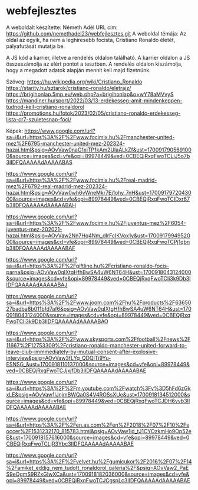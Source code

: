 # webfejlesztes

A weboldalt készítette: Németh Adél 
URL cím: https://github.com/nemethadel23/webfejlesztes.git
A weboldal témája: Az oldal az egyik, ha nem a leghíresebb focista, Cristiano Ronaldo életét, pályafutását mutatja be.

A JS kód a karrier, illetve a rendelés oldalon található.
A karrier oldalon a JS összeszámolja az elért pontot a tesztben.
A rendelés oldalon kiszámolja, hogy a megadott adatok alapján mennit kell majd fizetnünk.



Szöveg:
https://hu.wikipedia.org/wiki/Cristiano_Ronaldo
https://starity.hu/sztarok/cristiano-ronaldo/eletrajz/
https://brigihonlap.5mp.eu/web.php?a=brigihonlap&o=wY78aMVvyS
https://mandiner.hu/sport/2022/03/13-erdekesseg-amit-mindenkeppen-tudnod-kell-cristiano-ronaldorol
https://promotions.hu/fotok/2023/02/05/cristiano-ronaldo-erdekesseg-lista-cr7-szuletesnap-foci/

Képek:
https://www.google.com/url?sa=i&url=https%3A%2F%2Fwww.focimix.hu%2Fmanchester-united-mez%2F6795-manchester-united-mez-202324-hazai.html&psig=AOvVaw0naG1xiTP1kAm2UIaALkZf&ust=1700917905691000&source=images&cd=vfe&opi=89978449&ved=0CBEQjRxqFwoTCLiJ5o7b3IIDFQAAAAAdAAAAABAS

https://www.google.com/url?sa=i&url=https%3A%2F%2Fwww.focimix.hu%2Freal-madrid-mez%2F6792-real-madrid-mez-202324-hazai.html&psig=AOvVaw0wh6vWneMkr7Ej1ohy_7nH&ust=1700917972043000&source=images&cd=vfe&opi=89978449&ved=0CBEQjRxqFwoTCIDxr67b3IIDFQAAAAAdAAAAABAH

https://www.google.com/url?sa=i&url=https%3A%2F%2Fwww.focimix.hu%2Fjuventus-mez%2F6054-juventus-mez-202021-hazai.html&psig=AOvVaw2Nn7Hq4Nm_dIrFcIKVox1y&ust=1700917994952000&source=images&cd=vfe&opi=89978449&ved=0CBEQjRxqFwoTCPj1qbnb3IIDFQAAAAAdAAAAABAF

https://www.google.com/url?sa=i&url=https%3A%2F%2Fgiftline.hu%2Fcristiano-ronaldo-focis-parna&psig=AOvVaw0qIXtgHfhBwSA4uW6NT64H&ust=1700918043124000&source=images&cd=vfe&opi=89978449&ved=0CBEQjRxqFwoTCIi3k9Db3IIDFQAAAAAdAAAAABAJ

https://www.google.com/url?sa=i&url=https%3A%2F%2Fwww.joom.com%2Fhu%2Fproducts%2F6365027badba8b011bfd7af6&psig=AOvVaw0qIXtgHfhBwSA4uW6NT64H&ust=1700918043124000&source=images&cd=vfe&opi=89978449&ved=0CBEQjRxqFwoTCIi3k9Db3IIDFQAAAAAdAAAAABAO

https://www.google.com/url?sa=i&url=https%3A%2F%2Fwww.skysports.com%2Ffootball%2Fnews%2F11667%2F12753309%2Fcristiano-ronaldo-manchester-united-forward-to-leave-club-immmediately-by-mutual-consent-after-explosive-interview&psig=AOvVaw3fLYq_QDQlTi9Yu-ESNSG_&ust=1700918110137000&source=images&cd=vfe&opi=89978449&ved=0CBEQjRxqFwoTCJjxjfDb3IIDFQAAAAAdAAAAABAE

https://www.google.com/url?sa=i&url=https%3A%2F%2Fm.youtube.com%2Fwatch%3Fv%3D5hFd6zGkxLE&psig=AOvVaw1lJnjmBWQa0S4V4ROSsXUe&ust=1700918134512000&source=images&cd=vfe&opi=89978449&ved=0CBEQjRxqFwoTCJDH6vvb3IIDFQAAAAAdAAAAABAE

https://www.google.com/url?sa=i&url=https%3A%2F%2Fen.as.com%2Fen%2F2018%2F07%2F10%2Fsoccer%2F1531232170_815783.html&psig=AOvVaw1id_tJ1CYOzkmHo9Op52eE&ust=1700918157616000&source=images&cd=vfe&opi=89978449&ved=0CBEQjRxqFwoTCLjR3Ybc3IIDFQAAAAAdAAAAABAE

https://www.google.com/url?sa=i&url=https%3A%2F%2Fvelvet.hu%2Fgumicukor%2F2016%2F07%2F14%2Famiket_eddig_nem_tudott_ronaldorol_galeria%2F&psig=AOvVaw2_PaES9eOgmS9RZxGIwXCa&ust=1700918182036000&source=images&cd=vfe&opi=89978449&ved=0CBEQjRxqFwoTCJCgspLc3IIDFQAAAAAdAAAAABAE
